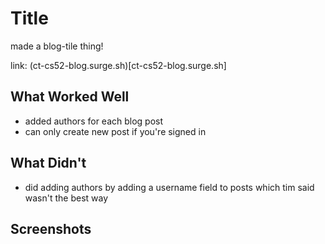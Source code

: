 # Title

made a blog-tile thing!

link: (ct-cs52-blog.surge.sh)[ct-cs52-blog.surge.sh] 

## What Worked Well
- added authors for each blog post
- can only create new post if you're signed in

## What Didn't
- did adding authors by adding a username field to posts which tim said wasn't the best way

## Screenshots
